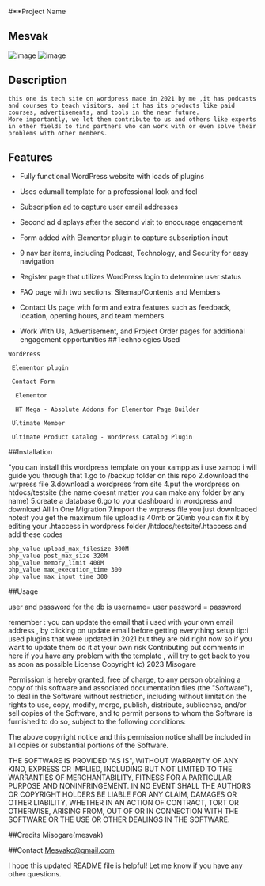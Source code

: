 
#**Project Name

## Mesvak

![image](https://user-images.githubusercontent.com/130363781/231048750-fde6fa6c-7253-4893-abdd-7984e373e259.png)
![image](https://user-images.githubusercontent.com/130363781/231048884-68e561cc-84f1-4409-9e02-1e4e10b12da1.png)

## Description

    this one is tech site on wordpress made in 2021 by me ,it has podcasts and courses to teach visitors, and it has its products like paid courses, advertisements, and tools in the near future.
    More importantly, we let them contribute to us and others like experts in other fields to find partners who can work with or even solve their problems with other members.


## Features

   - Fully functional WordPress website with loads of plugins

   - Uses edumall template for a professional look and feel

   - Subscription ad to capture user email addresses

   - Second ad displays after the second visit to encourage engagement

   - Form added with Elementor plugin to capture subscription input

   - 9 nav bar items, including Podcast, Technology, and Security for easy navigation

   - Register page that utilizes WordPress login to determine user status

   - FAQ page with two sections: Sitemap/Contents and Members

   - Contact Us page with form and extra features such as feedback, location, opening hours, and team members

   - Work With Us, Advertisement, and Project Order pages for additional engagement opportunities
##Technologies Used

    WordPress

     Elementor plugin

     Contact Form 

      Elementor
    
      HT Mega - Absolute Addons for Elementor Page Builder

     Ultimate Member

     Ultimate Product Catalog - WordPress Catalog Plugin

##Installation

"you can install this wordpress template on your xampp as i use xampp i will guide you through that 
1.go to /backup folder on this repo 
2.download the .wrpress file 
3.download a wordpress from site 
4.put the wordpress on htdocs/testsite (the name doesnt matter you can make any folder by any name)
5.create a database
6.go to your dashboard in wordpress and download All In One Migration
7.import the wrpress file you just downloaded 
note:if you get the maximum file upload is 40mb or 20mb you can fix it by editing your .htaccess in wordpress folder /htdocs/testsite/.htaccess and add these codes
```
php_value upload_max_filesize 300M
php_value post_max_size 320M
php_value memory_limit 400M
php_value max_execution_time 300
php_value max_input_time 300
```

##Usage

user and password for the db is 
username= user
password = password

remember : you can update the email that i used with your own email address , by clicking on update email before getting everything setup 
tip:i used plugins that were updated in 2021 but they are old right now so if you want to update them do it at your own risk 
Contributing
put comments in here if you have any problem with the template , will try to get back to you as soon as possible
License
Copyright (c) 2023 Misogare

Permission is hereby granted, free of charge, to any person obtaining a copy of this software and associated documentation files (the "Software"), to deal in the Software without restriction, including without limitation the rights to use, copy, modify, merge, publish, distribute, sublicense, and/or sell copies of the Software, and to permit persons to whom the Software is furnished to do so, subject to the following conditions:

The above copyright notice and this permission notice shall be included in all copies or substantial portions of the Software.

THE SOFTWARE IS PROVIDED "AS IS", WITHOUT WARRANTY OF ANY KIND, EXPRESS OR IMPLIED, INCLUDING BUT NOT LIMITED TO THE WARRANTIES OF MERCHANTABILITY, FITNESS FOR A PARTICULAR PURPOSE AND NONINFRINGEMENT. IN NO EVENT SHALL THE AUTHORS OR COPYRIGHT HOLDERS BE LIABLE FOR ANY CLAIM, DAMAGES OR OTHER LIABILITY, WHETHER IN AN ACTION OF CONTRACT, TORT OR OTHERWISE, ARISING FROM, OUT OF OR IN CONNECTION WITH THE SOFTWARE OR THE USE OR OTHER DEALINGS IN THE SOFTWARE.



##Credits
Misogare(mesvak)

##Contact
Mesvakc@gmail.com

I hope this updated README file is helpful! Let me know if you have any other questions.
